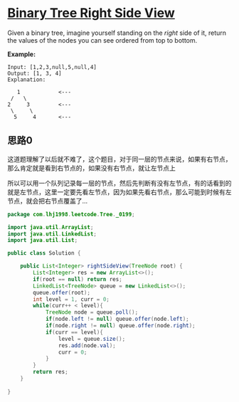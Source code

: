 # [Binary Tree Right Side View](https://leetcode.com/problems/binary-tree-right-side-view/)

Given a binary tree, imagine yourself standing on the *right* side of it, return the values of the nodes you can see ordered from top to bottom.

**Example:**

```
Input: [1,2,3,null,5,null,4]
Output: [1, 3, 4]
Explanation:

   1            <---
 /   \
2     3         <---
 \     \
  5     4       <---
```

## 思路0

这道题理解了以后就不难了，这个题目，对于同一层的节点来说，如果有右节点，那么肯定就是看到右节点的，如果没有右节点，就让左节点上

所以可以用一个队列记录每一层的节点，然后先判断有没有左节点，有的话看到的就是左节点，这里一定要先看左节点，因为如果先看右节点，那么可能到时候有左节点，就会把右节点覆盖了...

```java
package com.lhj1998.leetcode.Tree._0199;

import java.util.ArrayList;
import java.util.LinkedList;
import java.util.List;

public class Solution {

    public List<Integer> rightSideView(TreeNode root) {
        List<Integer> res = new ArrayList<>();
        if(root == null) return res;
        LinkedList<TreeNode> queue = new LinkedList<>();
        queue.offer(root);
        int level = 1, curr = 0;
        while(curr++ < level){
            TreeNode node = queue.poll();
            if(node.left != null) queue.offer(node.left);
            if(node.right != null) queue.offer(node.right);
            if(curr == level){
                level = queue.size();
                res.add(node.val);
                curr = 0;
            }
        }
        return res;
    }
    
}

```

